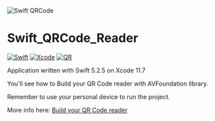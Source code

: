 ![Swift QRCode](https://user-images.githubusercontent.com/43349628/91866915-53d3b900-ec73-11ea-9e65-49f808ec70e5.png)
# Swift_QRCode_Reader
[![Swift](https://img.shields.io/badge/Swift-5.2.5-orange.svg)](https://swift.org)
[![Xcode](https://img.shields.io/badge/Xcode-11.6-blue.svg)](https://developer.apple.com/xcode)
[![QR](https://img.shields.io/static/v1?label=QR&message=Code&color=green)](https://en.wikipedia.org/wiki/QR_code)



Application written with Swift 5.2.5 on Xcode 11.7

You'll see how to Build your QR Code reader with AVFoundation library.


Remember to use your personal device to run the project.

More info here: [Build your QR Code reader](https://medium.com/@jkdory83/build-your-qr-code-reader-7b89ca401e9a)
